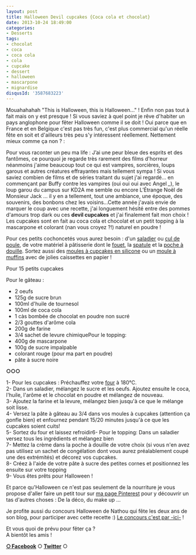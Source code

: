 ```yaml
---
layout: post
title: Halloween Devil cupcakes {Coca cola et chocolat}
date: 2013-10-24 18:49:00
categories: 
- Desserts
tags: 
- chocolat
- coca
- coca cola
- cola
- cupcake
- dessert
- halloween
- mascarpone
- mignardise
disqusId: '3587683223'
---
```


Mouahahahah "This is Halloween, this is Halloween..." ! Enfin non pas tout à fait mais on y est presque ! Si vous saviez à quel point je rêve d'habiter un pays anglophone pour fêter Halloween comme il se doit ! Oui parce que en France et en Belgique c'est pas très fun, c'est plus commercial qu'un réelle fête en soit et d'ailleurs très peu s'y intéressent réellement. Nettement mieux comme ça non ? :

Pour vous raconter un peu ma life : J’ai une peur bleue des esprits et des fantômes, ce pourquoi je regarde très rarement des films d'horreur néanmoins j'aime beaucoup tout ce qui est vampires, sorcières, loups garous et autres créatures effrayantes mais tellement sympa ! Si vous saviez combien de films et de séries traitant du sujet j'ai regardé... en commençant par Buffy contre les vampires (oui oui oui avec Angel *_*), le loup garou du campus sur KD2A me semble ou encore L’Étrange Noël de Monsieur Jack ... il y en a tellement, tout une ambiance, une époque, des souvenirs, des bonbons chez les voisins...Cette année j'avais envie de marquer le coup avec une recette, j'ai longuement hésité entre des pommes d'amours trop dark ou ces **devil cupcakes** et j'ai finalement fait mon choix ! Les cupcakes sont en fait au coca cola et chocolat et un petit topping à la mascarpone et colorant (nan vous croyez ?!) naturel en poudre !

Pour ces petits cochoncetés vous aurez besoin : d'un [saladier](http://www.rueducommerce.fr/m/pl/malid:4769897) ou [cul de poule](http://www.rueducommerce.fr/m/pl/malid:48515370), de votre matériel à pâtisserie dont le [fouet](http://www.rueducommerce.fr/index/ustensile%20Fouet%20inox), la [spatule](http://www.rueducommerce.fr/m/pl/malid:48515367) et la [poche à douille](http://www.rueducommerce.fr/index/poche%20a%20douille). Sortez aussi des [moules à cupcakes en silicone](http://www.rueducommerce.fr/index/moule%20silicone) ou un [moule à muffins](http://www.rueducommerce.fr/index/moule%20a%20muffins) avec de jolies caissettes en papier !





Pour 15 petits cupcakes

Pour le gâteau :  
- 2 oeufs  
- 125g de sucre brun  
- 100ml d'huile de tournesol  
- 100ml de coca cola  
- 1 càs bombée de chocolat en poudre non sucré  
- 2/3 gouttes d'arôme cola  
- 200g de farine  
- 3/4 sachet de levure chimiquePour le topping:  
- 400g de mascarpone  
- 100g de sucre impalpable  
- colorant rouge (pour ma part en poudre)  
- pâte à sucre noire

**○○○**



1- Pour les cupcakes : Préchauffez votre [four](http://www.rueducommerce.fr/m/pl/malid:9404136) à 180°C.  
2- Dans un saladier, mélangez le sucre et les oeufs. Ajoutez ensuite le coca, l'huile, l'arôme et le chocolat en poudre et mélangez de nouveau.  
3- Ajoutez la farine et la levure, mélangez bien jusqu'à ce que le mélange soit lisse.  
4- Versez la pâte à gâteau au 3/4 dans vos moules à cupcakes (attention ça gonfle bien) et enfournez pendant 15/20 minutes jusqu'à ce que les cupcakes soient cuits!  
5- Sortez du four et laissez refroidir6- Pour le topping: Dans un saladier versez tous les ingrédients et mélangez bien  
7- Mettez la crème dans la poche à douille de votre choix (si vous n'en avez pas utilisez un sachet de congélation dont vous aurez préalablement coupé une des extrémités) et décorez vos cupcakes.  
8- Créez à l'aide de votre pâte à sucre des petites cornes et positionnez les ensuite sur votre topping  
9- Vous êtes prêts pour Halloween !



Et parce qu'Halloween ce n'est pas seulement de la nourriture je vous propose d'aller faire un petit tour sur [ma page Pinterest](http://www.pinterest.com/sblieux/halloween/) pour y découvrir un tas d'autres choses : De la déco, du make up ...

Je profite aussi du concours Halloween de Nathou qui fête les deux ans de son blog, pour participer avec cette recette :) [Le concours c'est par -ici-](http://recettesdenathou.blogspot.be/2013/09/concours-halloween-pour-les-2-ans-de.html) !

Et vous quoi de prévu pour fêter ça ?  
A bientôt les amis !

[**○<span style="font-size: xx-small; margin: 0px; outline: 0px; padding: 0px;"><span style="font-family: Arial, Helvetica, sans-serif; margin: 0px; outline: 0px; padding: 0px;"> </span></span>Facebook**](https://www.facebook.com/pages/CroKMou/148093255259077) ○ [**Twitter**](https://twitter.com/Crokmou) ○